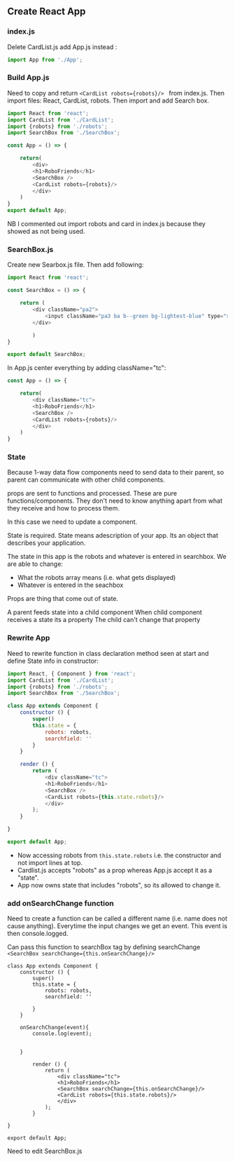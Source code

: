 ## Create React App ##

### index.js ###
Delete  CardList.js add App.js instead : 

```javascript
import App from './App';
```

### Build App.js ###

Need to copy and return ```<CardList robots={robots}/> ``` from index.js. Then import files: React, CardList, robots. 
Then import and add Search box.

```javascript
import React from 'react';
import CardList from './CardList';
import {robots} from './robots';
import SearchBox from './SearchBox';

const App = () => {

	return(
		<div>
		<h1>RoboFriends</h1>
		<SearchBox />
		<CardList robots={robots}/>
		</div>
	)
}
export default App;
```
NB I commented out import robots and card in index.js because they showed as not being used. 

### SearchBox.js ###

Create new Searbox.js file. Then add following: 

```javascript
import React from 'react';

const SearchBox = () => {

	return (
		<div className="pa2">
			<input className="pa3 ba b--green bg-lightest-blue" type="search" placeholder="search robots" />
		</div>

		)
}

export default SearchBox;
```


In App.js center everything by adding className="tc":

```javascript
const App = () => {

	return(
		<div className="tc">
		<h1>RoboFriends</h1>
		<SearchBox />
		<CardList robots={robots}/>
		</div>
	)
}
```

### State ####

Because 1-way data flow components need to send data to their parent, so parent can communicate with other child components.

props are sent to functions and processed. These are pure functions/components. They don't need to know anything apart from what they receive and how to process them. 

In this case we need to update a component. 

State is required. State means adescription of your app. Its an object that describes your application.

The state in this app is the robots and whatever is entered in searchbox. We are able to change:
* What the robots array means (i.e. what gets displayed)
* Whatever is entered in the seachbox

Props are thing that come out of state. 

A parent feeds state into a child component
When child component receives a state its a property
The child can't change that property

### Rewrite App ###

Need to rewrite function in class declaration method seen at start and define State info in constructor: 

```javascript
import React, { Component } from 'react';
import CardList from './CardList';
import {robots} from './robots';
import SearchBox from './SearchBox';

class App extends Component {
	constructor () {
		super()
		this.state = {
			robots: robots,
			searchfield: ''
		}
	}

	render () {
		return (
			<div className="tc">
			<h1>RoboFriends</h1>
			<SearchBox />
			<CardList robots={this.state.robots}/>
			</div>
		);
	}

}

export default App;

```

* Now accessing robots from ```this.state.robots``` i.e. the constructor and not import lines at top. 
* Cardlist.js accepts "robots" as a prop whereas App.js accept it as a "state".
* App now owns state that includes "robots", so its allowed to change it.

### add onSearchChange function ###

Need to create a function can be called a different name (i.e. name does not cause anything). Everytime the input changes we get an event. This event is then console.logged. 

Can pass this function to searchBox tag by defining searchChange ```<SearchBox searchChange={this.onSearchChange}/>```

```
class App extends Component {
	constructor () {
		super()
		this.state = {
			robots: robots,
			searchfield: ''

		}
	}

	onSearchChange(event){
		console.log(event);


	}

		render () {
			return (
				<div className="tc">
				<h1>RoboFriends</h1>
				<SearchBox searchChange={this.onSearchChange}/>
				<CardList robots={this.state.robots}/>
				</div>
			);
		}

}

export default App;

```
Need to edit SearchBox.js
